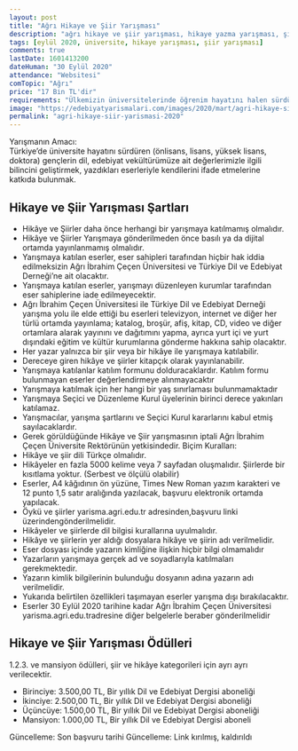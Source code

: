 ```yaml
---
layout: post
title: "Ağrı Hikaye ve Şiir Yarışması"
description: "ağrı hikaye ve şiir yarışması, hikaye yazma yarışması, şiir yarışmaları 2020, para ödüllü yarışmalar 2020"
tags: [eylül 2020, üniversite, hikaye yarışması, şiir yarışması]
comments: true
lastDate: 1601413200    
dateHuman: "30 Eylül 2020"
attendance: "Websitesi"
comTopic: "Ağrı"
price: "17 Bin TL'dir"
requirements: "Ülkemizin üniversitelerinde öğrenim hayatını halen sürdüren önlisans, lisans, yüksek lisans ve doktoraöğrencileri katılabilir"
image: "https://edebiyatyarismalari.com/images/2020/mart/agri-hikaye-siir-yarismasi.jpg"
permalink: "agri-hikaye-siir-yarismasi-2020"
---
```


Yarışmanın Amacı:  
Türkiye’de üniversite hayatını sürdüren (önlisans, lisans, yüksek lisans, doktora) gençlerin dil, edebiyat vekültürümüze ait değerlerimizle ilgili bilincini geliştirmek, yazdıkları eserleriyle kendilerini ifade etmelerine katkıda bulunmak.  

## Hikaye ve Şiir Yarışması Şartları
- Hikâye ve Şiirler daha önce herhangi bir yarışmaya katılmamış olmalıdır.
- Hikâye ve Şiirler Yarışmaya gönderilmeden önce basılı ya da dijital ortamda yayınlanmamış olmalıdır.
- Yarışmaya katılan  eserler, eser sahipleri tarafından hiçbir hak iddia edilmeksizin Ağrı İbrahim Çeçen Üniversitesi ve Türkiye Dil ve Edebiyat Derneği’ne ait olacaktır.
- Yarışmaya katılan eserler, yarışmayı düzenleyen kurumlar tarafından eser sahiplerine iade edilmeyecektir.
- Ağrı İbrahim Çeçen Üniversitesi ile Türkiye Dil ve Edebiyat Derneği yarışma yolu ile elde ettiği bu eserleri televizyon, internet ve diğer her türlü ortamda yayınlama; katalog, broşür, afiş, kitap, CD, video ve diğer ortamlara alarak yayınını ve dağıtımını yapma, ayrıca yurt içi ve yurt dışındaki eğitim ve kültür kurumlarına gönderme hakkına sahip olacaktır.
- Her yazar yalnızca bir şiir veya bir hikâye ile yarışmaya katılabilir.
- Dereceye giren hikâye ve şiirler kitapçık olarak yayınlanabilir.
- Yarışmaya katılanlar katılım formunu dolduracaklardır. Katılım formu bulunmayan eserler değerlendirmeye alınmayacaktır
- Yarışmaya katılmak için her hangi bir yaş sınırlaması bulunmamaktadır
- Yarışmaya Seçici ve Düzenleme Kurul üyelerinin birinci derece yakınları katılamaz.
- Yarışmacılar, yarışma şartlarını ve Seçici Kurul kararlarını kabul etmiş sayılacaklardır.
- Gerek görüldüğünde Hikâye ve Şiir yarışmasının iptali Ağrı İbrahim Çeçen Üniversite Rektörünün yetkisindedir. 
Biçim Kuralları:  
- Hikâye ve şiir dili Türkçe olmalıdır.
- Hikâyeler en fazla 5000 kelime veya 7 sayfadan oluşmalıdır. Şiirlerde bir kısıtlama yoktur. (Serbest ve ölçülü olabilir)
- Eserler, A4 kâğıdının ön yüzüne, Times New Roman yazım karakteri ve 12 punto 1,5 satır aralığında yazılacak, başvuru elektronik ortamda yapılacak.
- Öykü ve şiirler yarisma.agri.edu.tr adresinden,başvuru linki üzerindengönderilmelidir.
- Hikâyeler ve şiirlerde dil bilgisi kurallarına uyulmalıdır.
- Hikâye ve şiirlerin yer aldığı dosyalara hikâye ve şiirin adı verilmelidir.
- Eser dosyası içinde yazarın kimliğine ilişkin hiçbir bilgi olmamalıdır
- Yazarların yarışmaya gerçek ad ve soyadlarıyla katılmaları gerekmektedir.
- Yazarın kimlik bilgilerinin bulunduğu dosyanın adına yazarın adı verilmelidir.
- Yukarıda belirtilen özellikleri taşımayan eserler yarışma dışı bırakılacaktır.
- Eserler 30 Eylül 2020 tarihine kadar Ağrı İbrahim Çeçen Üniversitesi yarisma.agri.edu.tradresine diğer belgelerle beraber gönderilmelidir

## Hikaye ve Şiir Yarışması Ödülleri
1.2.3. ve mansiyon ödülleri, şiir ve hikâye kategorileri için ayrı ayrı verilecektir.  
- Birinciye: 3.500,00 TL, Bir yıllık Dil ve Edebiyat Dergisi aboneliği
- İkinciye: 2.500,00 TL, Bir yıllık Dil ve Edebiyat Dergisi aboneliği
- Üçüncüye: 1.500,00 TL, Bir yıllık Dil ve Edebiyat Dergisi aboneliği
- Mansiyon: 1.000,00 TL, Bir yıllık Dil ve Edebiyat Dergisi aboneli

Güncelleme: Son başvuru tarihi
Güncelleme: Link kırılmış, kaldırıldı